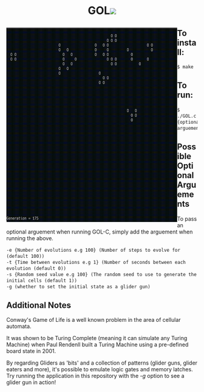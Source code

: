 <h1 align="center"> GOL<img src="https://img.shields.io/badge/c-%2300599C.svg?style=for-the-badge&logo=c&logoColor=white"/></p>

<img align="left" width="450" height="510" src="images/GOLc.gif"/>

## To install:
```console
$ make
```

## To run:

```console
$ ./GOL.c {optional arguements}
```

## Possible Optional Arguements
To pass an optional arguement when running GOL-C, simply add the arguement when running the above.

```console
-e {Number of evolutions e.g 100} (Number of steps to evolve for (default 100))
-t {Time between evolutions e.g 1} (Number of seconds between each evolution (default 0))
-s {Random seed value e.g 100} (The random seed to use to generate the initial cells (default 1))
-g (whether to set the initial state as a glider gun)
```

## Additional Notes
Conway's Game of Life is a well known problem in the area of cellular automata.

It was shown to be Turing Complete (meaning it can simulate any Turing Machine) when Paul Rendenll built a Turing Machine using a pre-defined board state in 2001.

By regarding Gliders as 'bits' and a collection of patterns (glider guns, glider eaters and more), it's possible to emulate logic gates and memory latches. Try running the application in this repository with the *-g* option to see a glider gun in action!
